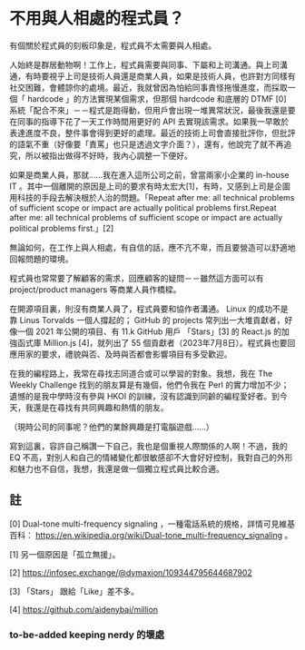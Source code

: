 # 不用與人相處的程式員？

有個關於程式員的刻板印象是，程式員不太需要與人相處。

人始終是群居動物啊！工作上，程式員需要與同事、下屬和上司溝通。與上司溝通，有時要視乎上司是技術人員還是商業人員，如果是技術人員，也許對方同樣有社交困難，會體諒你的處境。最近，我就曾因為怕給同事責怪拖慢進度，而採取一個「 hardcode 」的方法實現某個需求，但那個 hardcode 和底層的 DTMF [0] 系統「配合不來」－－程式是跑得動，但用戶會出現一堆異常狀況，最後我還是要在同事的指導下花了一天工作時間用更好的 API 去實現該需求。如果我一早敢於表達進度不良，整件事會得到更好的處理。最近的技術上司會直接批評你，但批評的語氣不重（好像要「責罵」也只是透過文字介面？），還有，他說完了就不再追究，所以被指出做得不好時，我內心調整一下便好。

如果是商業人員，那就……我在進入這所公司之前，曾當兩家小企業的 in-house IT 。其中一個離開的原因是上司的要求有時太宏大[1]，有時，又感到上司是企圖用科技的手段去解決根於人治的問題。「Repeat after me: all technical problems of sufficient scope or impact are actually political problems first.Repeat after me: all technical problems of sufficient scope or impact are actually political problems first.」[2]


無論如何，在工作上與人相處，有自信的話，應不亢不卑，而且要營造可以舒適地回報問題的環境。

程式員也常常要了解顧客的需求，回應顧客的疑問－－雖然這方面可以有 project/product managers 等商業人員作橋樑。

在開源項目裏，則沒有商業人員了，程式員要和協作者溝通。 Linux 的成功不是靠 Linus Torvalds 一個人撐起的； GitHub 的 projects 常列出一大堆貢獻者，好像一個 2021 年公開的項目、有 11.k GitHub 用戶 「Stars」[3] 的 React.js 的加強函式庫 Million.js [4]，就列出了 55 個貢獻者（2023年7月8日）。程式員也要回應用家的要求，禮貌與否、及時與否都會影響項目有多受歡迎。

在我的編程路上，我常在尋找志同道合或可以學習的對象。我想，我在 The Weekly Challenge 找到的朋友算是有幾個，他們令我在 Perl 的實力增加不少；遺憾的是我中學時沒有參與 HKOI 的訓練，沒有認識到同齡的編程愛好者。到今天，我還是在尋找有共同興趣和熱情的朋友。

（現時公司的同事呢？他們的業餘興趣是打電腦遊戲……）

寫到這裏，容許自己稱讚一下自己，我也是個重視人際關係的人啊！不過，我的 EQ 不高，對別人和自己的情緒變化都很敏感卻不大會好好控制，我對自己的外形和魅力也不自信，我想，我還是做一個獨立程式員比較合適。

## 註

[0] Dual-tone multi-frequency signaling ，一種電話系統的規格，詳情可見維基百科： https://en.wikipedia.org/wiki/Dual-tone_multi-frequency_signaling 。

[1] 另一個原因是「孤立無援」。

[2] https://infosec.exchange/@dymaxion/109344795644687902

[3] 「Stars」 跟給「Like」差不多。

[4] https://github.com/aidenybai/million




### to-be-added keeping nerdy 的壞處


